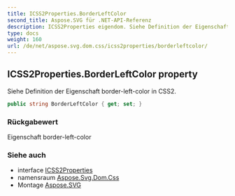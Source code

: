 ```yaml
---
title: ICSS2Properties.BorderLeftColor
second_title: Aspose.SVG für .NET-API-Referenz
description: ICSS2Properties eigendom. Siehe Definition der Eigenschaft borderleftcolor in CSS2.
type: docs
weight: 160
url: /de/net/aspose.svg.dom.css/icss2properties/borderleftcolor/
---
```

## ICSS2Properties.BorderLeftColor property

Siehe Definition der Eigenschaft border-left-color in CSS2.

```csharp
public string BorderLeftColor { get; set; }
```

### Rückgabewert

Eigenschaft border-left-color

### Siehe auch

* interface [ICSS2Properties](../)
* namensraum [Aspose.Svg.Dom.Css](../../icss2properties/)
* Montage [Aspose.SVG](../../../)


